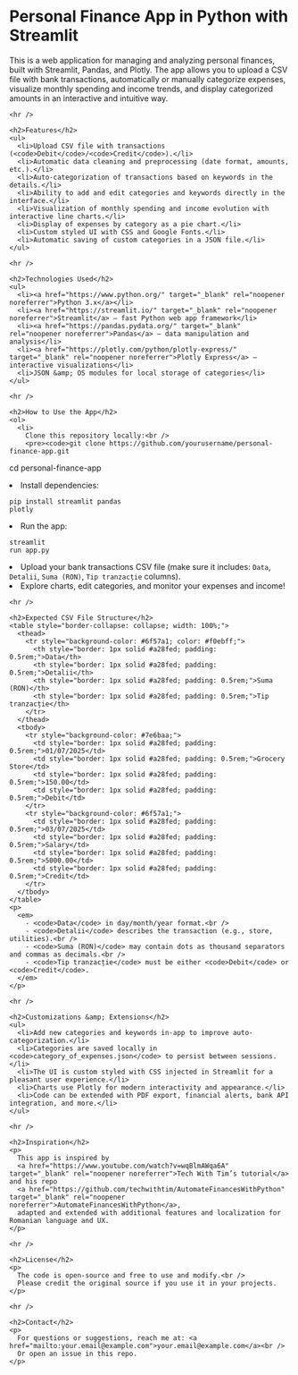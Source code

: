 <!DOCTYPE html>
<html lang="en">
<head>
<meta charset="UTF-8" />
<meta name="viewport" content="width=device-width, initial-scale=1" />
<title>Personal Finance App - README</title>
<style>
  @import url('https://fonts.googleapis.com/css2?family=Poppins:wght@400;600&display=swap');

  body {
    background-color: #4b367c; /* purple background */
    color: #e0d9f2; /* light lavender text */
    font-family: 'Poppins', sans-serif;
    line-height: 1.6;
    margin: 0;
    padding: 2rem;
  }

  h1, h2, h3 {
    color: #d6bcfa; /* lighter lavender */
  }

  a {
    color: #c9a7ff;
    text-decoration: none;
  }
  a:hover {
    text-decoration: underline;
  }

  code {
    background-color: #6f57a1;
    color: #f0ebff;
    padding: 2px 6px;
    border-radius: 4px;
    font-family: monospace;
  }

  pre {
    background-color: #6f57a1;
    color: #f0ebff;
    padding: 1rem;
    border-radius: 8px;
    overflow-x: auto;
  }

  hr {
    border: none;
    border-top: 1px solid #a28fed;
    margin: 2rem 0;
  }

  ul {
    padding-left: 1.5rem;
  }

  .container {
    max-width: 900px;
    margin: auto;
  }

  .highlight {
    color: #b794f4;
    font-weight: 600;
  }

  .metric {
    font-weight: 700;
    color: #d6bcfa;
  }

</style>
</head>
<body>
  <div class="container">
    <h1>Personal Finance App in Python with Streamlit</h1>
    <p>
      This is a web application for managing and analyzing personal finances, built with
      <span class="highlight">Streamlit</span>, <span class="highlight">Pandas</span>, and <span class="highlight">Plotly</span>.
      The app allows you to upload a CSV file with bank transactions, automatically or manually categorize expenses,
      visualize monthly spending and income trends, and display categorized amounts in an interactive and intuitive way.
    </p>

    <hr />

    <h2>Features</h2>
    <ul>
      <li>Upload CSV file with transactions (<code>Debit</code>/<code>Credit</code>).</li>
      <li>Automatic data cleaning and preprocessing (date format, amounts, etc.).</li>
      <li>Auto-categorization of transactions based on keywords in the details.</li>
      <li>Ability to add and edit categories and keywords directly in the interface.</li>
      <li>Visualization of monthly spending and income evolution with interactive line charts.</li>
      <li>Display of expenses by category as a pie chart.</li>
      <li>Custom styled UI with CSS and Google Fonts.</li>
      <li>Automatic saving of custom categories in a JSON file.</li>
    </ul>

    <hr />

    <h2>Technologies Used</h2>
    <ul>
      <li><a href="https://www.python.org/" target="_blank" rel="noopener noreferrer">Python 3.x</a></li>
      <li><a href="https://streamlit.io/" target="_blank" rel="noopener noreferrer">Streamlit</a> — fast Python web app framework</li>
      <li><a href="https://pandas.pydata.org/" target="_blank" rel="noopener noreferrer">Pandas</a> — data manipulation and analysis</li>
      <li><a href="https://plotly.com/python/plotly-express/" target="_blank" rel="noopener noreferrer">Plotly Express</a> — interactive visualizations</li>
      <li>JSON &amp; OS modules for local storage of categories</li>
    </ul>

    <hr />

    <h2>How to Use the App</h2>
    <ol>
      <li>
        Clone this repository locally:<br />
        <pre><code>git clone https://github.com/yourusername/personal-finance-app.git
cd personal-finance-app</code></pre>
      </li>
      <li>
        Install dependencies:<br />
        <pre><code>pip install streamlit pandas plotly</code></pre>
      </li>
      <li>
        Run the app:<br />
        <pre><code>streamlit run app.py</code></pre>
      </li>
      <li>
        Upload your bank transactions CSV file (make sure it includes: <code>Data</code>, <code>Detalii</code>, <code>Suma (RON)</code>, <code>Tip tranzacție</code> columns).
      </li>
      <li>Explore charts, edit categories, and monitor your expenses and income!</li>
    </ol>

    <hr />

    <h2>Expected CSV File Structure</h2>
    <table style="border-collapse: collapse; width: 100%;">
      <thead>
        <tr style="background-color: #6f57a1; color: #f0ebff;">
          <th style="border: 1px solid #a28fed; padding: 0.5rem;">Data</th>
          <th style="border: 1px solid #a28fed; padding: 0.5rem;">Detalii</th>
          <th style="border: 1px solid #a28fed; padding: 0.5rem;">Suma (RON)</th>
          <th style="border: 1px solid #a28fed; padding: 0.5rem;">Tip tranzacție</th>
        </tr>
      </thead>
      <tbody>
        <tr style="background-color: #7e6baa;">
          <td style="border: 1px solid #a28fed; padding: 0.5rem;">01/07/2025</td>
          <td style="border: 1px solid #a28fed; padding: 0.5rem;">Grocery Store</td>
          <td style="border: 1px solid #a28fed; padding: 0.5rem;">150.00</td>
          <td style="border: 1px solid #a28fed; padding: 0.5rem;">Debit</td>
        </tr>
        <tr style="background-color: #6f57a1;">
          <td style="border: 1px solid #a28fed; padding: 0.5rem;">03/07/2025</td>
          <td style="border: 1px solid #a28fed; padding: 0.5rem;">Salary</td>
          <td style="border: 1px solid #a28fed; padding: 0.5rem;">5000.00</td>
          <td style="border: 1px solid #a28fed; padding: 0.5rem;">Credit</td>
        </tr>
      </tbody>
    </table>
    <p>
      <em>
        - <code>Data</code> in day/month/year format.<br />
        - <code>Detalii</code> describes the transaction (e.g., store, utilities).<br />
        - <code>Suma (RON)</code> may contain dots as thousand separators and commas as decimals.<br />
        - <code>Tip tranzacție</code> must be either <code>Debit</code> or <code>Credit</code>.
      </em>
    </p>

    <hr />

    <h2>Customizations &amp; Extensions</h2>
    <ul>
      <li>Add new categories and keywords in-app to improve auto-categorization.</li>
      <li>Categories are saved locally in <code>category_of_expenses.json</code> to persist between sessions.</li>
      <li>The UI is custom styled with CSS injected in Streamlit for a pleasant user experience.</li>
      <li>Charts use Plotly for modern interactivity and appearance.</li>
      <li>Code can be extended with PDF export, financial alerts, bank API integration, and more.</li>
    </ul>

    <hr />

    <h2>Inspiration</h2>
    <p>
      This app is inspired by
      <a href="https://www.youtube.com/watch?v=wqBlmAWqa6A" target="_blank" rel="noopener noreferrer">Tech With Tim’s tutorial</a> and his repo
      <a href="https://github.com/techwithtim/AutomateFinancesWithPython" target="_blank" rel="noopener noreferrer">AutomateFinancesWithPython</a>,
      adapted and extended with additional features and localization for Romanian language and UX.
    </p>

    <hr />

    <h2>License</h2>
    <p>
      The code is open-source and free to use and modify.<br />
      Please credit the original source if you use it in your projects.
    </p>

    <hr />

    <h2>Contact</h2>
    <p>
      For questions or suggestions, reach me at: <a href="mailto:your.email@example.com">your.email@example.com</a><br />
      Or open an issue in this repo.
    </p>
  </div>
</body>
</html>
